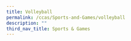 ```yaml
---
title: Volleyball
permalink: /ccas/Sports-and-Games/volleyball
description: ""
third_nav_title: Sports & Games
---
```

